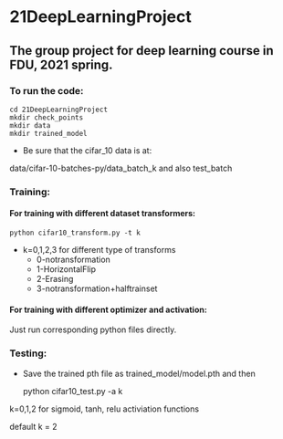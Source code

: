 # 21DeepLearningProject
 ## The group project for deep learning course in FDU, 2021 spring.

 ### To run the code:

    cd 21DeepLearningProject
    mkdir check_points
    mkdir data
    mkdir trained_model

 - Be sure that the cifar_10 data is at:

 data/cifar-10-batches-py/data_batch_k and also test_batch
 ### Training:
 #### For training with different dataset transformers:
    python cifar10_transform.py -t k

 - k=0,1,2,3 for different type of transforms
    - 0-notransformation 
    - 1-HorizontalFlip
    - 2-Erasing
    - 3-notransformation+halftrainset

 #### For training with different optimizer and activation:
 Just run corresponding python files directly.
 
 ### Testing:
 - Save the trained pth file as 
 trained_model/model.pth
 and then

    python cifar10_test.py -a k

 k=0,1,2 for sigmoid, tanh, relu activiation functions

 default k = 2

